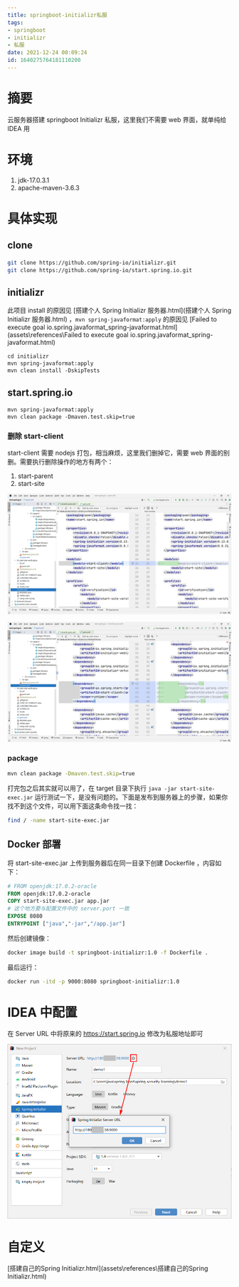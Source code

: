 ```yaml
---
title: springboot-initializr私服
tags: 
- springboot
- initializr
- 私服
date: 2021-12-24 00:09:24
id: 1640275764181110200
---
```


# 摘要

云服务器搭建 springboot Initializr 私服，这里我们不需要 web 界面，就单纯给 IDEA 用

# 环境

1. jdk-17.0.3.1
2. apache-maven-3.6.3

# 具体实现

## clone

```sh
git clone https://github.com/spring-io/initializr.git
git clone https://github.com/spring-io/start.spring.io.git
```

## initializr

此项目 install 的原因见 [搭建个人 Spring Initializr 服务器.html](搭建个人 Spring Initializr 服务器.html) ，`mvn spring-javaformat:apply` 的原因见 [Failed to execute goal io.spring.javaformat_spring-javaformat.html](assets\references\Failed to execute goal io.spring.javaformat_spring-javaformat.html) 

```
cd initializr
mvn spring-javaformat:apply
mvn clean install -DskipTests
```

## start.spring.io

```
mvn spring-javaformat:apply
mvn clean package -Dmaven.test.skip=true 
```

### 删除 start-client

start-client 需要 nodejs 打包，相当麻烦，这里我们删掉它，需要 web 界面的别删。需要执行删除操作的地方有两个：

1. start-parent
2. start-site

![image-20220620183946455](assets/images/image-20220620183946455.png)

![image-20220620184019729](assets/images/image-20220620184019729.png)

### package

```sh
mvn clean package -Dmaven.test.skip=true 
```

打完包之后其实就可以用了，在 target 目录下执行 `java -jar start-site-exec.jar` 运行测试一下，是没有问题的。下面是发布到服务器上的步骤，如果你找不到这个文件，可以用下面这条命令找一找：

```sh
find / -name start-site-exec.jar
```

## Docker 部署

将 start-site-exec.jar 上传到服务器后在同一目录下创建 Dockerfile ，内容如下：

```dockerfile
# FROM openjdk:17.0.2-oracle
FROM openjdk:17.0.2-oracle
COPY start-site-exec.jar app.jar
# 这个地方要与配置文件中的 server.port 一致
EXPOSE 8080
ENTRYPOINT ["java","-jar","/app.jar"]
```

然后创建镜像：

```sh
docker image build -t springboot-initializr:1.0 -f Dockerfile .
```

最后运行：

```sh
docker run -itd -p 9000:8080 springboot-initializr:1.0
```

# IDEA 中配置

在 Server URL 中将原来的 https://start.spring.io 修改为私服地址即可

![image-20220129111741503](assets/images/image-20220129111741503.png)

# 自定义

 [搭建自己的Spring Initializr.html](assets\references\搭建自己的Spring Initializr.html) 

